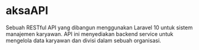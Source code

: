 # aksaAPI
Sebuah RESTful API yang dibangun menggunakan Laravel 10 untuk sistem manajemen karyawan. API ini menyediakan backend service untuk mengelola data karyawan dan divisi dalam sebuah organisasi.
